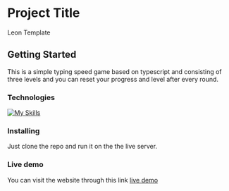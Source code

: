 # Project Title

Leon Template

## Getting Started

This is a simple typing speed game based on typescript and consisting of three levels and you can reset your progress and level after every round.

### Technologies

[![My Skills](https://skillicons.dev/icons?i=html,css,tailwind,js,ts)](https://skillicons.dev)

### Installing

Just clone the repo and run it on the the live server.

### Live demo

You can visit the website through this link [live demo](https://typing-speed-test-game-typescript.vercel.app/)
